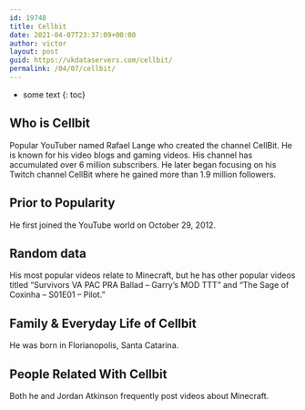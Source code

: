```yaml
---
id: 19748
title: Cellbit
date: 2021-04-07T23:37:09+00:00
author: victor
layout: post
guid: https://ukdataservers.com/cellbit/
permalink: /04/07/cellbit/
---
```


* some text
{: toc}


## Who is Cellbit



Popular YouTuber named Rafael Lange who created the channel CellBit. He is known for his video blogs and gaming videos. His channel has accumulated over 6 million subscribers. He later began focusing on his Twitch channel CellBit where he gained more than 1.9 million followers. 

                
                
                
## Prior to Popularity



He first joined the YouTube world on October 29, 2012. 

                
                
                
## Random data



His most popular videos relate to Minecraft, but he has other popular videos titled &#8220;Survivors VA PAC PRA Ballad &#8211; Garry&#8217;s MOD TTT&#8221; and &#8220;The Sage of Coxinha &#8211; S01E01 &#8211; Pilot.&#8221;

                
                
                
## Family & Everyday Life of Cellbit



He was born in Florianopolis, Santa Catarina.

                
                
                
## People Related With Cellbit



Both he and Jordan Atkinson frequently post videos about Minecraft.

                
              
            
          
          
          